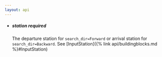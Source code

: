 ```yaml
---
layout: api
---  
```

  
  - ##### <span class="param">station</span> required
    The departure station for `search_dir=Forward` or arrival station for `search_dir=Backward`. See [InputStation]({% link api/buildingblocks.md %}#InputStation)